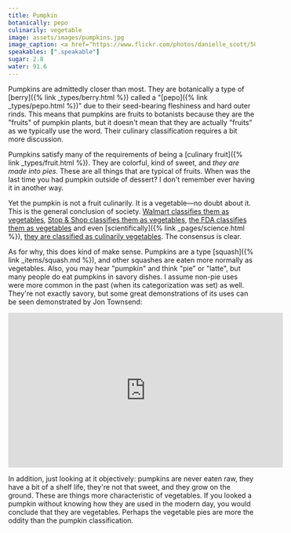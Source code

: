 ```yaml
---
title: Pumpkin
botanically: pepo
culinarily: vegetable
image: assets/images/pumpkins.jpg
image_caption: <a href="https://www.flickr.com/photos/danielle_scott/5048428506">Photo by Danielle Scott</a>
speakables: [".speakable"]
sugar: 2.8
water: 91.6
---
```

Pumpkins are admittedly closer than most. They are botanically a type of [berry]({% link _types/berry.html %}) called a "[pepo]({% link _types/pepo.html %})" due to their seed-bearing fleshiness and hard outer rinds. This means that pumpkins are fruits to botanists because they are the "fruits" of pumpkin plants, but it doesn't mean that they are actually "fruits" as we typically use the word. Their culinary classification requires a bit more discussion.

Pumpkins satisfy many of the requirements of being a [culinary fruit]({% link _types/fruit.html %}). They are colorful, kind of sweet, and *they are made into pies*. These are all things that are typical of fruits. When was the last time you had pumpkin outside of dessert? I don't remember ever having it in another way.

Yet <span class="speakable">the pumpkin is not a fruit culinarily. It is a vegetable</span>—no doubt about it. This is the general conclusion of society. [Walmart classifies them as vegetables](https://www.walmart.com/browse/food/pumpkins/976759_976793_8910423_8389254), [Stop & Shop classifies them as vegetables](https://stopandshop.com/groceries/produce/fresh-vegetables/squash/fresh-pumpkins.html), [the FDA classifies them as vegetables](https://www.fda.gov/regulatory-information/search-fda-guidance-documents/cpg-sec-585725-pumpkin-labeling-articles-made-certain-varieties-squash) and even [scientifically]({% link _pages/science.html %}), [they are classified as culinarily vegetables](https://doi.org/10.3758/BF03196343). The consensus is clear.

As for why, this does kind of make sense. Pumpkins are a type [squash]({% link _items/squash.md %}), and other squashes are eaten more normally as vegetables. Also, you may hear "pumpkin" and think "pie" or "latte", but many people do eat pumpkins in savory dishes. I assume non-pie uses were more common in the past (when its categorization was set) as well. They're not exactly savory, but some great demonstrations of its uses can be seen demonstrated by Jon Townsend:
<iframe width="560" height="315" src="https://www.youtube.com/embed/gFFxPVfJNXQ" title="YouTube video player" frameborder="0" allow="accelerometer; clipboard-write; encrypted-media; gyroscope; picture-in-picture" allowfullscreen></iframe>

In addition, just looking at it objectively: pumpkins are never eaten raw, they have a bit of a shelf life, they're not that sweet, and they grow on the ground. These are things more characteristic of vegetables. If you looked a pumpkin without knowing how they are used in the modern day, you would conclude that they are vegetables. Perhaps the vegetable pies are more the oddity than the pumpkin classification.